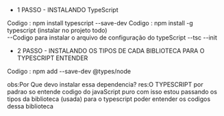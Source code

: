 - 1 PASSO - INSTALANDO TypeScript

Codigo : npm install typescript --save-dev
Codigo : npm install -g typescript (instalar no projeto todo)<br/>
    --Codigo para instalar o arquivo de configuração do typeScript
      --tsc --init

- 2 PASSO - INSTALANDO OS TIPOS DE CADA BIBLIOTECA PARA O TYPESCRIPT ENTENDER

Codigo : npm add --save-dev @types/node

obs:Por Que devo instalar essa dependencia? 
res:O TYPESCRIPT por padrao so entende codigo do javaScript puro
com isso estou passando os tipos da biblioteca (usada) para o typescript poder entender os codigos dessa biblioteca

